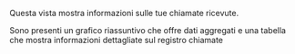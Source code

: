Questa vista mostra informazioni sulle tue chiamate ricevute.

Sono presenti un grafico riassuntivo che offre dati aggregati e una tabella che mostra informazioni dettagliate sul registro chiamate
